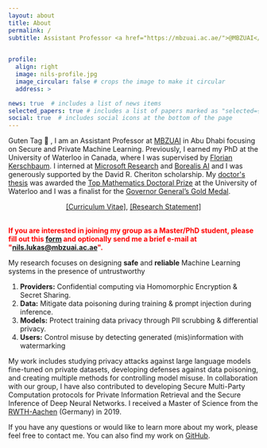 ```yaml
---
layout: about
title: About
permalink: /
subtitle: Assistant Professor <a href="https://mbzuai.ac.ae/">@MBZUAI</a>, nils.lukas@mbzuai.ac.ae
  

profile:
  align: right
  image: nils-profile.jpg
  image_circular: false # crops the image to make it circular
  address: >

news: true  # includes a list of news items
selected_papers: true # includes a list of papers marked as "selected={true}"
social: true  # includes social icons at the bottom of the page
---
```


Guten Tag :wave: ,
I am an Assistant Professor at <a href="https://mbzuai.ac.ae/">MBZUAI</a> in Abu Dhabi focusing on Secure and Private Machine Learning. Previously, I earned my PhD at the University of Waterloo in Canada, where I was supervised by <a href="https://cs.uwaterloo.ca/~fkerschb/">Florian Kerschbaum</a>. 
I interned at <a href="https://www.microsoft.com/en-us/research/group/privacy-preserving-machine-learning-innovation/publications/">Microsoft Research</a> and <a href="https://www.borealisai.com/">Borealis AI</a> and I was generously supported by the David R. Cheriton scholarship.
My <a href="https://uwspace.uwaterloo.ca/items/490121a4-7f9e-4736-aa3a-3f0b3c20d44a">doctor's thesis</a> was awarded the <a href="https://cs.uwaterloo.ca/news/nils-lukas-receives-2024-mathematics-doctoral-prizes-top-honour">Top Mathematics Doctoral Prize</a> at the University of Waterloo and 
I was a finalist for the <a href="https://uwaterloo.ca/graduate-studies-postdoctoral-affairs/governor-generals-gold-medal-winners">Governor General’s Gold Medal</a>. 
<br>
<div style="text-align: center;">
<a href="https://nilslukas.github.io/assets/pdf/cv_nils_lukas.pdf">[Curriculum Vitae]</a>, <a href="https://nilslukas.github.io/assets/pdf/research_statement.pdf">[Research Statement]</a>
</div>
<br>

<b style="color: red;">If you are interested in joining my group as a Master/PhD student, please fill out this <a href="https://docs.google.com/forms/d/1-UWRsnoiWnS19NENnNgyJ9Lt3QHPYc5Jbc_B_l5rk-A/viewform?edit_requested=true">form</a> and optionally send me a brief e-mail at "nils.lukas@mbzuai.ac.ae".
</b>

My research focuses on designing <b>safe</b> and <b>reliable</b> Machine Learning systems in the presence of untrustworthy
1. <b>Providers:</b> Confidential computing via Homomorphic Encryption & Secret Sharing.
2. <b>Data:</b> Mitigate data poisoning during training & prompt injection during inference.
3. <b>Models:</b> Protect training data privacy through PII scrubbing & differential privacy.
4. <b>Users:</b> Control misuse by detecting generated (mis)information with watermarking

My work includes studying privacy attacks against large language models fine-tuned on private datasets, developing defenses against data poisoning, and creating multiple methods for controlling model misuse. In collaboration with our group, I have also contributed to developing Secure Multi-Party Computation protocols for Private Information Retrieval and the Secure Inference of Deep Neural Networks.
I received a Master of Science from the <a href="https://www.rwth-aachen.de/go/id/a/?lidx=1">RWTH-Aachen</a> (Germany) in 2019.

If you have any questions or would like to learn more about my work, please feel free to contact me. You can also find my work on <a href="https://github.com/nilslukas/">GitHub</a>.
